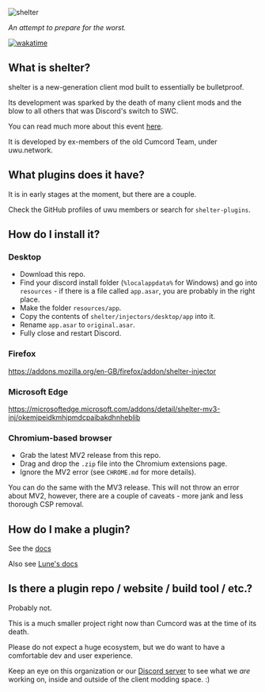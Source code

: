 ![shelter](https://github.com/uwu/shelter/raw/main/packages/shelter-assets/banner/banner.png)

_An attempt to prepare for the worst._

[![wakatime](https://wakatime.com/badge/github/uwu/shelter.svg)](https://wakatime.com/badge/github/uwu/shelter)

## What is shelter?

shelter is a new-generation client mod built to essentially be bulletproof.

Its development was sparked by the death of many client mods and the blow
to all others that was Discord's switch to SWC.

You can read much more about this event [here](https://cumcord.com/an-exercise-in-futility).

It is developed by ex-members of the old Cumcord Team, under uwu.network.

## What plugins does it have?

It is in early stages at the moment, but there are a couple.

Check the GitHub profiles of uwu members or search for `shelter-plugins`.

## How do I install it?

### Desktop

- Download this repo.
- Find your discord install folder (`%localappdata%` for Windows) and go into `resources` - if there is a file called `app.asar`, you are probably in the right place.
- Make the folder `resources/app`.
- Copy the contents of `shelter/injectors/desktop/app` into it.
- Rename `app.asar` to `original.asar`.
- Fully close and restart Discord.

### Firefox

https://addons.mozilla.org/en-GB/firefox/addon/shelter-injector

### Microsoft Edge

https://microsoftedge.microsoft.com/addons/detail/shelter-mv3-inj/okemjpeidkmhjpmdcpaibakdhnheblib

### Chromium-based browser

- Grab the latest MV2 release from this repo.
- Drag and drop the `.zip` file into the Chromium extensions page.
- Ignore the MV2 error (see `CHROME.md` for more details).

You can do the same with the MV3 release.
This will not throw an error about MV2, however, there are a couple of caveats - more jank and less thorough CSP removal.

## How do I make a plugin?

See the [docs](packages/shelter-docs/README.md)

Also see [Lune's docs](https://github.com/uwu/shelter/tree/main/packages/lune#readme)

## Is there a plugin repo / website / build tool / etc.?

Probably not.

This is a much smaller project right now than Cumcord was at the time of its death.

Please do not expect a huge ecosystem, but we do want to have a comfortable dev and user experience.

Keep an eye on this organization or our [Discord server](https://discord.gg/FhHQQrVs7U)
to see what we _are_ working on, inside and outside of the client modding space. :)

